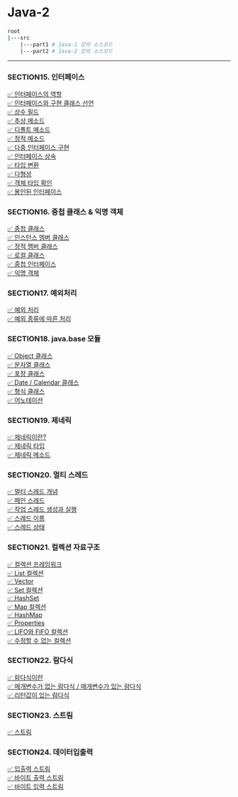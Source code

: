 # Java-2

```bash
root
|---src
    |---part1 # Java-1 강의 소스코드
    |---part2 # Java-2 강의 소스코드
```

---

### SECTION15. 인터페이스
[✅ 인터페이스의 역할](https://hyuniverse-space.notion.site/1202c9c18dcc8047b50ac1eecb5dbc44?pvs=4)\
[✅ 인터페이스와 구현 클래스 선언](https://hyuniverse-space.notion.site/1202c9c18dcc80c8af82d9055dbc8155?pvs=4)\
[✅ 상수 필드](https://hyuniverse-space.notion.site/1202c9c18dcc80a99674dbfb306ed4d8?pvs=4)\
[✅ 추상 메소드](https://hyuniverse-space.notion.site/1222c9c18dcc803d807bf29000e56676?pvs=4)\
[✅ 디폴트 메소드](https://hyuniverse-space.notion.site/1222c9c18dcc806da495dff86183f8cb?pvs=4)\
[✅ 정적 메소드](https://hyuniverse-space.notion.site/1222c9c18dcc80eeb3dff7273f6949a0?pvs=4)\
[✅ 다중 인터페이스 구현](https://hyuniverse-space.notion.site/1222c9c18dcc80edb71eed60f3478bfd?pvs=4)\
[✅ 인터페이스 상속](https://hyuniverse-space.notion.site/1222c9c18dcc80198a4cd863d1d05900?pvs=4)\
[✅ 타입 변환](https://hyuniverse-space.notion.site/1222c9c18dcc805db509df3baa00a875?pvs=4)\
[✅ 다형성](https://hyuniverse-space.notion.site/1222c9c18dcc80b09038f0144f1be34c?pvs=4)\
[✅ 객체 타입 확인](https://hyuniverse-space.notion.site/1222c9c18dcc8069abe4eda2ab44853a?pvs=4)\
[✅ 봉인된 인터페이스](https://hyuniverse-space.notion.site/1222c9c18dcc8040a690d4d4338b68ff?pvs=4)

### SECTION16. 중첩 클래스 & 익명 객체
[✅ 중첩 클래스](https://hyuniverse-space.notion.site/1272c9c18dcc8001a969ca81f0f85be1?pvs=4)  
[✅ 인스턴스 멤버 클래스](https://hyuniverse-space.notion.site/1272c9c18dcc8042ba1cd600349d3e65?pvs=4)  
[✅ 정적 멤버 클래스](https://hyuniverse-space.notion.site/1272c9c18dcc80c2a214e8bcf06e6534?pvs=4)  
[✅ 로컬 클래스](https://hyuniverse-space.notion.site/1272c9c18dcc8009a1b6d913249abcac?pvs=4)  
[✅ 중첩 인터페이스](https://hyuniverse-space.notion.site/1272c9c18dcc80b3811de039dc42f736?pvs=4)  
[✅ 익명 객체](https://hyuniverse-space.notion.site/1272c9c18dcc8090885ace3f1095d71b?pvs=4)  

### SECTION17. 예외처리
[✅ 예외 처리](https://hyuniverse-space.notion.site/12f2c9c18dcc809f8ab3f3868093a53a?pvs=4)  
[✅ 예외 종류에 따른 처리](https://hyuniverse-space.notion.site/12f2c9c18dcc805ba86efc8d9289756f?pvs=4)  

### SECTION18. java.base 모듈
[✅ Object 클래스](https://hyuniverse-space.notion.site/Object-1392c9c18dcc80e3b197d44a23341579?pvs=4)  
[✅ 문자열 클래스](https://hyuniverse-space.notion.site/13b2c9c18dcc8012b658db8a99301823?pvs=4)  
[✅ 포장 클래스](https://hyuniverse-space.notion.site/13d2c9c18dcc802aa693f1c75f599d77?pvs=4)  
[✅ Date / Calendar 클래스](https://hyuniverse-space.notion.site/Date-Calendar-13d2c9c18dcc80ecba95fd2f11bf9a71?pvs=4)  
[✅ 형식 클래스](https://hyuniverse-space.notion.site/13d2c9c18dcc8046b408f1a5e5aee474?pvs=4)  
[✅ 어노테이션](https://hyuniverse-space.notion.site/1402c9c18dcc80e7bfcdccb9a26eaa11?source=copy_link)  

### SECTION19. 제네릭
[✅ 제네릭이란?](https://hyuniverse-space.notion.site/19f2c9c18dcc80af890dfb1351a04248?source=copy_link)  
[✅ 제네릭 타입](https://hyuniverse-space.notion.site/19f2c9c18dcc8055bbf7d131f3d1a245?source=copy_link)  
[✅ 제네릭 메소드](https://hyuniverse-space.notion.site/19f2c9c18dcc80f8ade9dca690a3fa03?source=copy_link) 

### SECTION20. 멀티 스레드
[✅ 멀티 스레드 개념](https://hyuniverse-space.notion.site/19f2c9c18dcc80608851f715770bc8b8?source=copy_link)  
[✅ 메인 스레드](https://hyuniverse-space.notion.site/19f2c9c18dcc806bb6fad001b37c4b43?source=copy_link)  
[✅ 작업 스레드 생성과 실행](https://hyuniverse-space.notion.site/19f2c9c18dcc801cbfe1ff0f6cb9c3aa?source=copy_link)  
[✅ 스레드 이름](https://hyuniverse-space.notion.site/19f2c9c18dcc80d18f4ef3cedb8df5ba?source=copy_link)  
[✅ 스레드 상태](https://hyuniverse-space.notion.site/19f2c9c18dcc8071954ad91c57323ef0?source=copy_link)  

### SECTION21. 컬렉션 자료구조
[✅ 컬렉션 프레임워크](https://hyuniverse-space.notion.site/1a12c9c18dcc801d8194d0edd271a929?source=copy_link)  
[✅ List 컬렉션](https://hyuniverse-space.notion.site/List-1a12c9c18dcc8021ab71fdd8592e358e?source=copy_link)  
[✅ Vector](https://hyuniverse-space.notion.site/Vector-1a12c9c18dcc8055b116cd355ecde6b9?source=copy_link)  
[✅ Set 컬렉션](https://hyuniverse-space.notion.site/Set-1a12c9c18dcc80f29fdcd19de7516c73?source=copy_link)  
[✅ HashSet](https://hyuniverse-space.notion.site/HashSet-1a12c9c18dcc800aaa5fe4a1602cc5f0?source=copy_link)  
[✅ Map 컬렉션](https://hyuniverse-space.notion.site/Map-1a22c9c18dcc80ed85cfff9afca3cc25?source=copy_link)  
[✅ HashMap](https://hyuniverse-space.notion.site/HashMap-1a22c9c18dcc80c09865e84931e1ffd2?source=copy_link)  
[✅ Properties](https://hyuniverse-space.notion.site/Properties-1a22c9c18dcc807790baf6fe327d60a1?source=copy_link)  
[✅ LIFO와 FIFO 컬렉션](https://hyuniverse-space.notion.site/LIFO-FIFO-1fd2c9c18dcc809a9b29e2122305a5e1?source=copy_link)  
[✅ 수정할 수 없는 컬렉션](https://hyuniverse-space.notion.site/1fd2c9c18dcc802fb1b9fac64e8dd3c6?source=copy_link)  

### SECTION22. 람다식
[✅ 람다식이란](https://hyuniverse-space.notion.site/1fd2c9c18dcc80de81dbf9977faf2c6a?source=copy_link)  
[✅ 매개변수가 없는 람다식 / 매개변수가 있는 람다식](https://hyuniverse-space.notion.site/1fd2c9c18dcc80ca86baf787899877a4?source=copy_link)  
[✅ 리턴값이 있는 람다식](https://hyuniverse-space.notion.site/1fd2c9c18dcc806fa2e9fd7f98149935?source=copy_link)  

### SECTION23. 스트림
[✅ 스트림](https://hyuniverse-space.notion.site/2022c9c18dcc809bb8f6e73271e2f871?source=copy_link)  

### SECTION24. 데이터입출력
[✅ 입출력 스트림](https://hyuniverse-space.notion.site/2032c9c18dcc804d97d8df4e24298594?source=copy_link)  
[✅ 바이트 출력 스트림](https://hyuniverse-space.notion.site/2032c9c18dcc8005bc9ce2d2a3affcf7?source=copy_link)  
[✅ 바이트 입력 스트림](https://hyuniverse-space.notion.site/2032c9c18dcc8026b1bacf635a4ad689?source=copy_link)  
